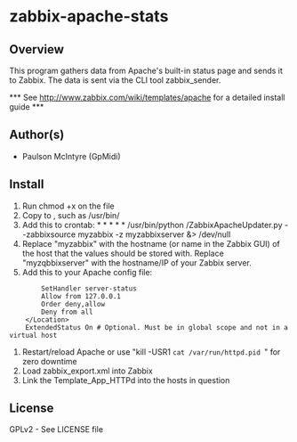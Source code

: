 zabbix-apache-stats
===================

Overview
--------
This program gathers data from Apache's built-in status page and 
sends it to Zabbix. The data is sent via the CLI tool zabbix_sender.

*** See http://www.zabbix.com/wiki/templates/apache for a detailed install guide *** 

Author(s)
--------
* Paulson McIntyre (GpMidi)

Install
--------
 1. Run chmod +x on the file
 1. Copy to <some location>, such as /usr/bin/
 1. Add this to crontab: 
        * * * * * /usr/bin/python <some location>/ZabbixApacheUpdater.py --zabbixsource myzabbix -z myzabbixserver &> /dev/null
 1. Replace "myzabbix" with the hostname (or name in the Zabbix GUI) 
of the host that the values should be stored with. Replace "myzqbbixserver" 
with the hostname/IP of your Zabbix server. 
 1. Add this to your Apache config file: 
```    <Location /server-status>  
        SetHandler server-status  
        Allow from 127.0.0.1  
        Order deny,allow  
        Deny from all  
    </Location>  
    ExtendedStatus On # Optional. Must be in global scope and not in a virtual host  
```
 1. Restart/reload Apache or use "kill -USR1 `cat /var/run/httpd.pid `" for zero downtime
 1. Load zabbix_export.xml into Zabbix
 1. Link the Template_App_HTTPd into the hosts in question

License
--------
GPLv2 - See LICENSE file
